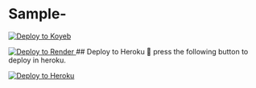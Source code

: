 # Sample-
[![Deploy to Koyeb](https://www.koyeb.com/static/images/deploy/button.svg)](https://app.koyeb.com/deploy?...)

<a href="https://render.com/deploy?repo=https://github.com/Basdevi/Sample-">
  <img src="https://render.com/images/deploy-to-render-button.svg" alt="Deploy to Render">
</a>
## Deploy to Heroku 🍿 press the following button to deploy in heroku.

[![Deploy to Heroku](https://www.herokucdn.com/deploy/button.svg)](https://heroku.com/deploy?template=https://github.com/Basdevi/Sample-)
